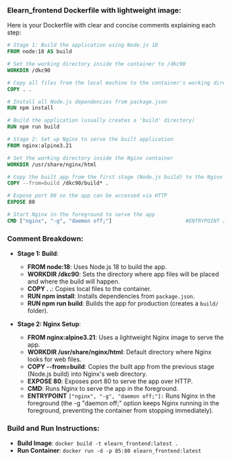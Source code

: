 ### Elearn_frontend Dockerfile with lightweight image:


Here is your Dockerfile with clear and concise comments explaining each step:

```dockerfile
# Stage 1: Build the application using Node.js 18
FROM node:18 AS build

# Set the working directory inside the container to /dkc90
WORKDIR /dkc90

# Copy all files from the local machine to the container's working directory
COPY . .

# Install all Node.js dependencies from package.json
RUN npm install

# Build the application (usually creates a 'build' directory)
RUN npm run build

# Stage 2: Set up Nginx to serve the built application
FROM nginx:alpine3.21

# Set the working directory inside the Nginx container
WORKDIR /usr/share/nginx/html

# Copy the built app from the first stage (Node.js build) to the Nginx serving directory
COPY --from=build /dkc90/build* .

# Expose port 80 so the app can be accessed via HTTP
EXPOSE 80

# Start Nginx in the foreground to serve the app
CMD ["nginx", "-g", "daemon off;"]                        #ENTRYPOINT ["nginx", "-g", "daemon off;"]
```

### Comment Breakdown:
- **Stage 1: Build**:
  - **FROM node:18**: Uses Node.js 18 to build the app.
  - **WORKDIR /dkc90**: Sets the directory where app files will be placed and where the build will happen.
  - **COPY . .**: Copies local files to the container.
  - **RUN npm install**: Installs dependencies from `package.json`.
  - **RUN npm run build**: Builds the app for production (creates a `build/` folder).

- **Stage 2: Nginx Setup**:
  - **FROM nginx:alpine3.21**: Uses a lightweight Nginx image to serve the app.
  - **WORKDIR /usr/share/nginx/html**: Default directory where Nginx looks for web files.
  - **COPY --from=build**: Copies the built app from the previous stage (Node.js build) into Nginx's web directory.
  - **EXPOSE 80**: Exposes port 80 to serve the app over HTTP.
  - **CMD**: Runs Nginx to serve the app in the foreground.
  - **ENTRYPOINT** `["nginx", "-g", "daemon off;"]:` Runs Nginx in the foreground (the -g "daemon off;" option keeps Nginx running in the foreground, preventing the container from stopping immediately).

### Build and Run Instructions:
- **Build Image**: `docker build -t elearn_frontend:latest .`
- **Run Container**: `docker run -d -p 85:80 elearn_frontend:latest`


